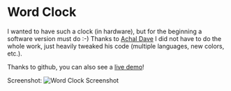 # Word Clock

I wanted to have such a clock (in hardware), but for the beginning a software version must do :-)
Thanks to [Achal Dave](https://github.com/achalddave/Word-Clock) I did not have to do the whole work, just heavily tweaked his code (multiple languages, new colors, etc.).

Thanks to github, you can also see a [live demo](https://rawgithub.com/cdaller/Word-Clock/master/index.html)!

Screenshot: ![Word Clock Screenshot](http://i.imgur.com/HszqD.png "Word Clock
Screenshot")
